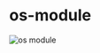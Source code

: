 # os-module
![os module](https://user-images.githubusercontent.com/113135493/191477439-0d8a3368-6406-4f64-a404-11fe82a49465.png)
